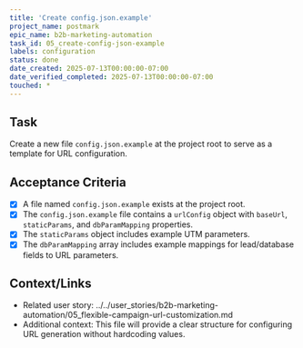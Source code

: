 ```yaml
---
title: 'Create config.json.example'
project_name: postmark
epic_name: b2b-marketing-automation
task_id: 05_create-config-json-example
labels: configuration
status: done
date_created: 2025-07-13T00:00:00-07:00
date_verified_completed: 2025-07-13T00:00:00-07:00
touched: *
---
```


## Task

Create a new file `config.json.example` at the project root to serve as a template for URL configuration.

## Acceptance Criteria

- [x] A file named `config.json.example` exists at the project root.
- [x] The `config.json.example` file contains a `urlConfig` object with `baseUrl`, `staticParams`, and `dbParamMapping` properties.
- [x] The `staticParams` object includes example UTM parameters.
- [x] The `dbParamMapping` array includes example mappings for lead/database fields to URL parameters.

## Context/Links

- Related user story: ../../user_stories/b2b-marketing-automation/05_flexible-campaign-url-customization.md
- Additional context: This file will provide a clear structure for configuring URL generation without hardcoding values.
